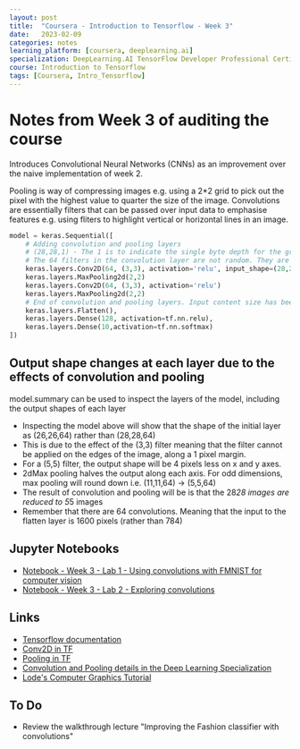 ```yaml
---
layout: post
title:  "Coursera - Introduction to Tensorflow - Week 3"
date:   2023-02-09 
categories: notes
learning_platform: [coursera, deeplearning.ai]
specialization: DeepLearning.AI TensorFlow Developer Professional Certificate
course: Introduction to Tensorflow
tags: [Coursera, Intro_Tensorflow] 
---
```

# Notes from Week 3 of auditing the course

Introduces Convolutional Neural Networks (CNNs) as an improvement over the naive implementation of week 2. 

Pooling is way of compressing images e.g. using a 2*2 grid to pick out the pixel with the highest value to quarter the size of the image.
Convolutions are essentially filters that can be passed over input data to emphasise features e.g. using fliters to highlight vertical or horizontal lines in an image.

```python
model = keras.Sequential([
    # Adding convolution and pooling layers
    # (28,28,1) - The 1 is to indicate the single byte depth for the grascale images in FMNIST.
    # The 64 filters in the convolution layer are not random. They are a set of known good filters. See Course 4 of deep learning specialization to understand the details of convolution and pooling layers
    keras.layers.Conv2D(64, (3,3), activation='relu', input_shape=(28,28,1))
    keras.layers.MaxPooling2d(2,2)
    keras.layers.Conv2D(64, (3,3), activation='relu')
    keras.layers.MaxPooling2d(2,2)
    # End of convolution and pooling layers. Input content size has been greatly reduced.
    keras.layers.Flatten(),
    keras.layers.Dense(128, activation=tf.nn.relu),
    keras.layers.Dense(10,activation=tf.nn.softmax)
])
```
## Output shape changes at each layer due to the effects of convolution and pooling

model.summary can be used to inspect the layers of the model, including the output shapes of each layer

* Inspecting the model above will show that the shape of the initial layer as (26,26,64) rather than (28,28,64)
* This is due to the effect of the (3,3) filter meaning that the filter cannot be applied on the edges of the image, along a 1 pixel margin. 
* For a (5,5) filter, the output shape will be 4 pixels less on x and y axes.
* 2dMax pooling halves the output along each axis. For odd dimensions, max pooling will round down i.e. (11,11,64) -> (5,5,64)
* The result of convolution and pooling will be is that the 28*28 images are reduced to 5*5 images
* Remember that there are 64 convolutions. Meaning that the input to the flatten layer is 1600 pixels (rather than 784)

## Jupyter Notebooks

* [Notebook - Week 3 - Lab 1 - Using convolutions with FMNIST for computer vision](https://github.com/https-deeplearning-ai/tensorflow-1-public/blob/main/C1/W3/ungraded_labs/C1_W3_Lab_1_improving_accuracy_using_convolutions.ipyn)
* [Notebook - Week 3 - Lab 2 -  Exploring convolutions](https://github.com/https-deeplearning-ai/tensorflow-1-public/blob/main/C1/W3/ungraded_labs/C1_W3_Lab_2_exploring_convolutions.ipynb)

## Links

* [Tensorflow documentation](https://www.tensorflow.org/api_docs/python/tf/)
* [Conv2D in TF](https://www.tensorflow.org/api_docs/python/tf/keras/layers/Conv2D)
* [Pooling in TF](https://www.tensorflow.org/api_docs/python/tf/keras/layers/MaxPool2D)
* [Convolution and Pooling details in the Deep Learning Specialization](https://www.youtube.com/playlist?list=PLkDaE6sCZn6Gl29AoE31iwdVwSG-KnDzF)
* [Lode's Computer Graphics Tutorial](https://lodev.org/cgtutor/filtering.html)

## To Do

* Review the walkthrough lecture "Improving the Fashion classifier with convolutions"
